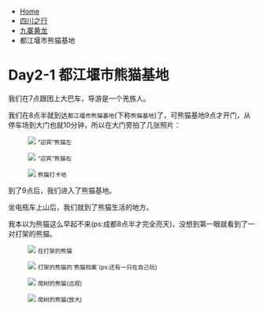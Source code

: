 <!--
<figure>
  <img src=""  loading="eager">
  <small class="justify-center flex"></small>
</figure>
-->
<div class="text-sm breadcrumbs">
  <ul>
    <li><a href="/blog" class="not-prose">Home</a></li> 
    <li><a href="/blog/sczx/" class="not-prose">四川之行</a></li>
    <li><a href="/blog/sczx/jzhl/" class="not-prose">九寨黄龙</a></li>
    <li>都江堰市熊猫基地</li>
  </ul>
</div>

# Day2-1 都江堰市熊猫基地

我们在7点跟团上大巴车，导游是一个羌族人。

我们在8点半就到达`都江堰市熊猫基地`(下称`熊猫基地`)了，可熊猫基地9点才开门，从停车场到大门也就10分钟，所以在大门旁拍了几张照片：

<figure>
  <img src="https://pic.imgdb.cn/item/63d87514face21e9ef7f147c.jpg"  loading="eager">
  <small class="justify-center flex">“迎宾”熊猫左</small>
</figure>

<figure>
  <img src="https://pic.imgdb.cn/item/63d87515face21e9ef7f153b.jpg"  loading="eager">
  <small class="justify-center flex">“迎宾”熊猫右</small>
</figure>

<figure>
  <img src="https://pic.imgdb.cn/item/63d87515face21e9ef7f15c8.jpg"  loading="eager">
  <small class="justify-center flex">熊猫打卡地</small>
</figure>

到了9点后，我们进入了熊猫基地。

坐电瓶车上山后，我们就到了熊猫生活的地方。

我本以为熊猫这么早起不来(ps:成都8点半才完全亮天)，没想到第一眼就看到了一对打架的熊猫。

<figure>
  <img src="https://pic.imgdb.cn/item/63d87e5eface21e9ef9604ea.jpg"  loading="eager">
  <small class="justify-center flex">在打架的熊猫</small>
</figure>

<figure>
  <img src="https://pic.imgdb.cn/item/63d9b014e90d1c0098a30204.jpg"  loading="eager">
  <small class="justify-center flex">打架的熊猫的`熊猫档案`(ps:还有一只在自己玩)</small>
</figure>

<figure>
  <img src="https://pic.imgdb.cn/item/63d9b196e90d1c0098a5567c.jpg"  loading="eager">
  <small class="justify-center flex">爬树的熊猫(远观)</small>
</figure>

<figure>
  <img src="https://pic.imgdb.cn/item/63d9b31ce90d1c0098a75150.jpg"  loading="eager">
  <small class="justify-center flex">爬树的熊猫(放大)</small>
</figure>

